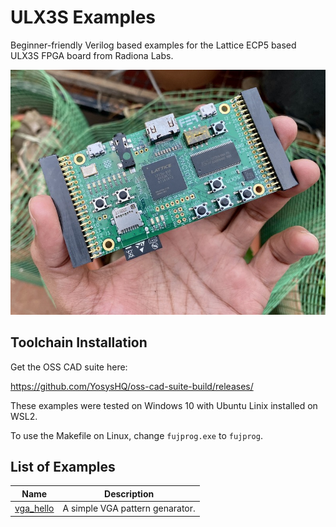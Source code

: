 # ULX3S Examples

Beginner-friendly Verilog based examples for the Lattice ECP5 based 
ULX3S FPGA board from Radiona Labs.

![ULX3S](ulx3s.jpg)

## Toolchain Installation 

Get the OSS CAD suite here:

https://github.com/YosysHQ/oss-cad-suite-build/releases/

These examples were tested on Windows 10 with Ubuntu Linix installed on WSL2. 

To use the Makefile on Linux, change `fujprog.exe` to `fujprog`.

## List of Examples 

|Name | Description|
|-----| ----------|
|[vga_hello][1]| A simple VGA pattern genarator.|


[1]: https://github.com/mkvenkit/ulx3s_examples/tree/main/vga_hello

